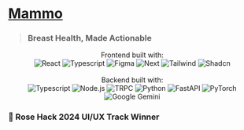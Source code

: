 # [Mammo](https://devpost.com/software/mammo)

> ### Breast Health, Made Actionable

<p align="center">
  Frontend built with: <br>
  <img src=https://img.shields.io/badge/React-20232A?style=for-the-badge&logo=react&logoColor=61DAFB alt="React">
  <img src=https://img.shields.io/badge/TypeScript-007ACC?style=for-the-badge&logo=typescript&logoColor=white alt="Typescript">
  <img src=https://img.shields.io/badge/Figma-F24E1E?style=for-the-badge&logo=figma&logoColor=white alt="Figma">
  <img src=https://img.shields.io/badge/next%20js-000000?style=for-the-badge&logo=nextdotjs&logoColor=white alt="Next">
  <img src=https://img.shields.io/badge/Tailwind_CSS-38B2AC?style=for-the-badge&logo=tailwind-css&logoColor=white alt="Tailwind">
  <img src=https://img.shields.io/badge/shadcn-000000?style=for-the-badge&logo=shadcnui&logoColor=white alt="Shadcn">
  <br><br>
  Backend built with: <br>
  <img src=https://img.shields.io/badge/TypeScript-007ACC?style=for-the-badge&logo=typescript&logoColor=white alt="Typescript">
  <img src=https://img.shields.io/badge/Node%20js-339933?style=for-the-badge&logo=nodedotjs&logoColor=white alt="Node.js">
  <img src=https://img.shields.io/badge/tRPC-2596BE?logo=trpc&logoColor=fff&style=for-the-badge alt="TRPC">
  <img src=https://img.shields.io/badge/Python-FFD43B?style=for-the-badge&logo=python&logoColor=blue alt="Python">
  <img src=https://img.shields.io/badge/fastapi-109989?style=for-the-badge&logo=FASTAPI&logoColor=white alt="FastAPI">
  <img src=https://img.shields.io/badge/PyTorch-EE4C2C?style=for-the-badge&logo=pytorch&logoColor=white alt="PyTorch">
  <img src=https://img.shields.io/badge/Google%20Gemini-886FBF?style=for-the-badge&logo=googlebard&logoColor=fff alt="Google Gemini">
  <br>
</p>

### 🏅 Rose Hack 2024 UI/UX Track Winner
